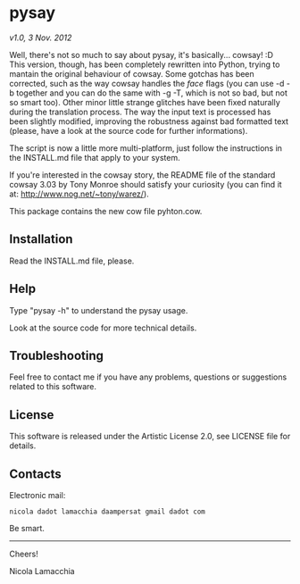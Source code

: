 pysay
=====
_v1.0, 3 Nov. 2012_

Well, there's not so much to say about pysay, it's basically... cowsay! :D
This version, though, has been completely rewritten into Python, trying to
mantain the original behaviour of cowsay. Some gotchas has been corrected,
such as the way cowsay handles the *face* flags (you can use -d -b together
and you can do the same with -g -T, which is not so bad, but not so smart too).
Other minor little strange glitches have been fixed naturally during the
translation process. The way the input text is processed has been slightly
modified, improving the robustness against bad formatted text (please, have a
look at the source code for further informations).

The script is now a little more multi-platform, just follow the instructions
in the INSTALL.md file that apply to your system.

If you're interested in the cowsay story, the README file of the standard
cowsay 3.03 by Tony Monroe should satisfy your curiosity (you can find it at:
<http://www.nog.net/~tony/warez/>).

This package contains the new cow file pyhton.cow.

 Installation
--------------

  Read the INSTALL.md file, please.

 Help
------

  Type "pysay -h" to understand the pysay usage.
  
  Look at the source code for more technical details.

 Troubleshooting
-----------------

  Feel free to contact me if you have any problems, questions or suggestions
  related to this software.

 License
---------

  This software is released under the Artistic License 2.0, see LICENSE file
  for details.
  
 Contacts
----------

  Electronic mail:
  
    nicola dadot lamacchia daampersat gmail dadot com
  
  Be smart.

- - - - - - - - - - - - - - - - - - - - - - - - - - - - - - - - - - - - - - - - 
  
Cheers!

Nicola Lamacchia
